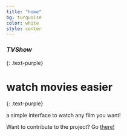 ```yaml
---
title: "home"
bg: turquoise
color: white
style: center
---
```


### *TVShow*
{: .text-purple}
<span class="fa-stack">
  <i class="fa fa-film fa-2x"></i>
</span>

# watch movies easier
{: .text-purple}


a simple interface to watch any film you want!

Want to contribute to the project? Go [there!](https://github.com/bbougot/TVShow)
